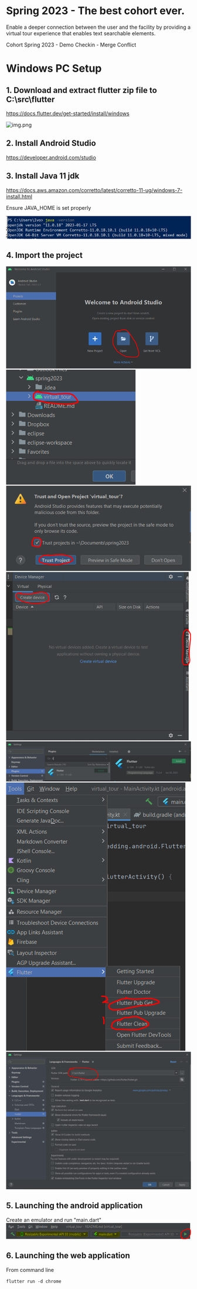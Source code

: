 # Spring 2023 - The best cohort ever.

Enable a deeper connection between the user and the facility by providing a virtual tour experience that enables text searchable elements.

Cohort Spring 2023 - Demo Checkin - Merge Conflict

# Windows PC Setup

## 1. Download and extract flutter zip file to C:\src\flutter

https://docs.flutter.dev/get-started/install/windows

![img.png](readme_images/flutter_dir.png)

## 2. Install Android Studio

https://developer.android.com/studio

## 3. Install Java 11 jdk

https://docs.aws.amazon.com/corretto/latest/corretto-11-ug/windows-7-install.html

Ensure JAVA_HOME is set properly

![InstallJava.PNG](readme_images/InstallJava.PNG)

## 4. Import the project

![Install1.PNG](readme_images/Install1.PNG)
![Install2.PNG](readme_images/Install2.PNG)
![Install3.PNG](readme_images/Install3.PNG)
![Install4.PNG](readme_images/Install4.PNG)
![Install5.PNG](readme_images/Install5.PNG)
![Install6.PNG](readme_images/Install6.PNG)
![Install7.PNG](readme_images/Install7.PNG)

## 5. Launching the android application

Create an emulator and run "main.dart"
![InstallRun.PNG](readme_images/InstallRun.PNG)

## 6. Launching the web application

From command line

```
flutter run -d chrome
```